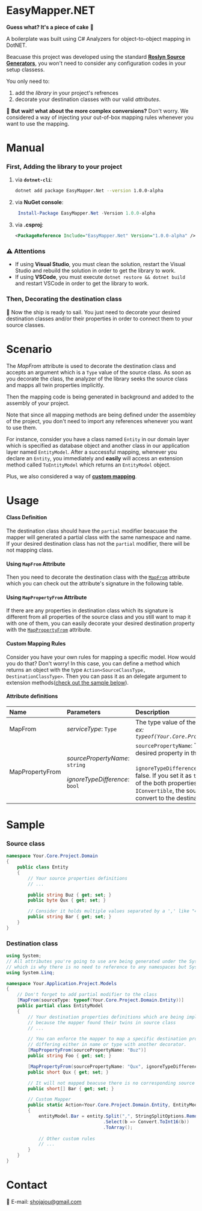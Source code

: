 # **EasyMapper&#46;NET**

**Guess what? It's a piece of cake** :cake:

A boilerplate was built using C# Analyzers for object-to-object mapping in DotNET.

Beacuase this project was developed using the standard [**Roslyn Source Generators**](https://github.com/dotnet/roslyn-sdk/tree/main/samples/CSharp/SourceGenerators), you won't need to consider any configuration codes in your setup classess.

You only need to:

1. add the *library* in your project's refrences
2. decorate your destination classes with our valid *attributes*.

:thinking: **But wait! what about the more complex conversions?** Don't worry. We considered a way of injecting your out-of-box mapping rules whenever you want to use the mapping.

# Manual

### First, Adding the library to your project

1. via **`dotnet-cli`**:

    ```sh
    dotnet add package EasyMapper.Net --version 1.0.0-alpha
    ```

2. via **NuGet console**:

   ```powershell
    Install-Package EasyMapper.Net -Version 1.0.0-alpha
    ```

3. via **.csproj**:
    ```xml
    <PackageReference Include="EasyMapper.Net" Version="1.0.0-alpha" />
    ```

### :warning: Attentions

- If using **Visual Studio**, you must clean the solution, restart the Visual Studio and rebuild the solution in order to get the library to work.
- If using **VSCode**, you must execute `dotnet restore && dotnet build` and restart VSCode in order to get the library to work.

### Then, Decorating the destination class

:ship: Now the ship is ready to sail. You just need to decorate your desired destination classes and/or their properties in order to connect them to your source classes.

# Scenario

The *MapFrom* attribute is used to decorate the destination class and accepts an argument which is a `Type` value of the source class. As soon as you decorate the class, the analyzer of the library seeks the source class and mapps all twin properties implicitly.

Then the mapping code is being generated in background and added to the assembly of your project.

Note that since all mapping methods are being defined under the assembley of the project, you don't need to import any references whenever you want to use them.

For instance, consider you have a class named `Entity` in our domain layer which is specified as database object and another class in our application layer named `EntityModel`. After a successful mapping, whenever you declare an `Entity`, you immediately and **easily** will access an extension method called `ToEntityModel` which returns an `EntityModel` object.

Plus, we also considered a way of [**custom mapping**](#custom-mapping-rules).

# Usage

#### Class Definition

The destination class should have the `partial` modifier beacuase the mapper will generated a partial class with the same namespace and name. If your desired destination class has not the `partial` modifier, there will be not mapping class.

#### Using `MapFrom` Attribute

Then you need to decorate the destination class with the [`MapFrom`](#attribute-definitions) attribute which you can check out the attribute's signature in the following table.

#### Using `MapPropertyFrom` Attribute

If there are any properties in destination class which its signature is different from all properties of the source class and you still want to map it with one of them, you can easily decorate your desired destination property with the [`MapPropertyFrom`](#attribute-definitions) attribute.

#### Custom Mapping Rules

Consider you have your own rules for mapping a specific model. How would you do that? Don't worry! In this case, you can define a method which returns an object with the type `Action<SourceClassType, DestinationClassType>`. Then you can pass it as an delegate argument to extension methods([check out the sample below](#sample)).

 #### Attribute definitions

|Name|Parameters|Description
|:---|:---|:---|
|MapFrom|*serviceType*: `Type`|The type value of the source class.</br>*ex: `typeof(Your.Core.Project.Domain.Entity)`*|
|MapPropertyFrom|*sourcePropertyName*: `string`</br></br>*ignoreTypeDifference*: `bool`|`sourcePropertyName`: The name of the desired property in the source class.</br></br>`ignoreTypeDifference`: The default is false. If you set it as `true`, while the type of the both properties implemented `IConvertible`, the source property will be convert to the destination property.

# Sample

### Source class

```csharp
namespace Your.Core.Project.Domain 
{
    public class Entity
    {
        // Your source properties definitions
        // ...

        public string Buz { get; set; }
        public byte Qux { get; set; }

        // Consider it holds multiple values separated by a ',' like "43,2,289,13"
        public string Bar { get; set; }
    }
}
```

### Destination class

```csharp
using System;
// All attributes you're going to use are being generated under the System namespace \
// which is why there is no need to reference to any namespaces but System.
using System.Linq;

namespace Your.Application.Project.Models
{
    // Don't forget to add partial modifier to the class
    [MapFrom(sourceType: typeof(Your.Core.Project.Domain.Entity))]
    public partial class EntityModel 
    {
        // Your destination properties definitions which are being implicity mapped \
        // because the mapper found their twins in source class
        // ...

        // You can enforce the mapper to map a specific destination property \
        // differing either in name or type with another decorator.
        [MapPropertyFrom(sourcePropertyName: "Buz")]
        public string Foo { get; set; }

        [MapPropertyFrom(sourcePropertyName: "Qux", ignoreTypeDifference: true)]
        public short Qux { get; set; }

        // It will not mapped beacuse there is no corresponding source property to match exactly with its signature. Now we need to map it in our CustomMapper.
        public short[] Bar { get; set; }

        // Custom Mapper
        public static Action<Your.Core.Project.Domain.Entity, EntityModel> CustomMapper() => (entity, entityModel) => 
        {
            entityModel.Bar = entity.Split(",", StringSplitOptions.RemoveEmptyEntries)
                                    .Select(b => Convert.ToInt16(b))
                                    .ToArray();
            
            // Other custom rules
            // ...
        }
    }
}
```

# Contact

:email: E-mail: [shojajou@gmail.com](mailto:shojajou@gmail.com)
